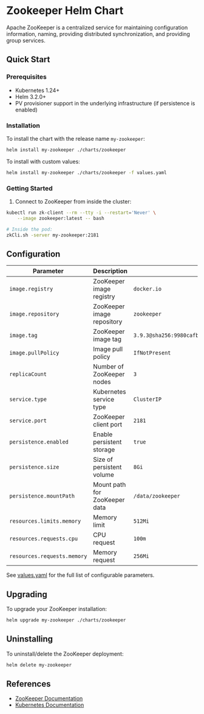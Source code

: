 # Zookeeper Helm Chart

Apache ZooKeeper is a centralized service for maintaining configuration information, naming, providing distributed synchronization, and providing group services.

## Quick Start

### Prerequisites
- Kubernetes 1.24+
- Helm 3.2.0+
- PV provisioner support in the underlying infrastructure (if persistence is enabled)

### Installation

To install the chart with the release name `my-zookeeper`:

```bash
helm install my-zookeeper ./charts/zookeeper
```

To install with custom values:

```bash
helm install my-zookeeper ./charts/zookeeper -f values.yaml
```

### Getting Started

1. Connect to ZooKeeper from inside the cluster:

```bash
kubectl run zk-client --rm --tty -i --restart='Never' \
    --image zookeeper:latest -- bash

# Inside the pod:
zkCli.sh -server my-zookeeper:2181
```

## Configuration

| Parameter                   | Description                                 | Default                     |
|-----------------------------|---------------------------------------------|-----------------------------|
| `image.registry`            | ZooKeeper image registry                    | `docker.io`                 |
| `image.repository`          | ZooKeeper image repository                  | `zookeeper`                 |
| `image.tag`                 | ZooKeeper image tag                         | `3.9.3@sha256:9980cafbff742c15b339811ae829faa61c69154606ec504223560da9d31acd43`|
| `image.pullPolicy`          | Image pull policy                           | `IfNotPresent`              |
| `replicaCount`              | Number of ZooKeeper nodes                   | `3`                         |
| `service.type`              | Kubernetes service type                     | `ClusterIP`                 |
| `service.port`              | ZooKeeper client port                       | `2181`                      |
| `persistence.enabled`       | Enable persistent storage                   | `true`                      |
| `persistence.size`          | Size of persistent volume                   | `8Gi`                       |
| `persistence.mountPath`     | Mount path for ZooKeeper data               | `/data/zookeeper`           |
| `resources.limits.memory`   | Memory limit                                | `512Mi`                     |
| `resources.requests.cpu`    | CPU request                                 | `100m`                      |
| `resources.requests.memory` | Memory request                              | `256Mi`                     |

See [values.yaml](./values.yaml) for the full list of configurable parameters.

## Upgrading

To upgrade your ZooKeeper installation:

```bash
helm upgrade my-zookeeper ./charts/zookeeper
```

## Uninstalling

To uninstall/delete the ZooKeeper deployment:

```bash
helm delete my-zookeeper
```

## References
- [ZooKeeper Documentation](https://zookeeper.apache.org/doc/)
- [Kubernetes Documentation](https://kubernetes.io/docs/)
